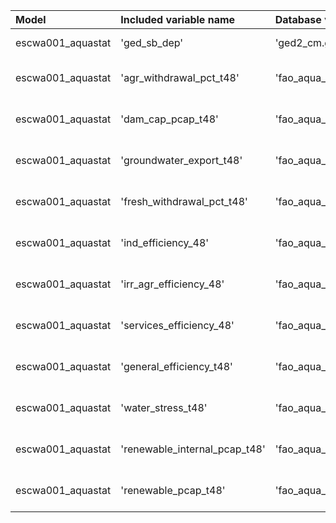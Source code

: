 | Model             | Included variable name        | Database variable name                | Transformations                                         |
|:------------------|:------------------------------|:--------------------------------------|:--------------------------------------------------------|
| escwa001_aquastat | 'ged_sb_dep'                  | 'ged2_cm.ged_sb_best_sum_nokgi'       | ["'missing.fill'", "'bool.gte'"]                        |
| escwa001_aquastat | 'agr_withdrawal_pct_t48'      | 'fao_aqua_cy.agr_withdrawal_pct'      | ["'missing.fill'", "'temporal.tlag'", "'missing.fill'"] |
| escwa001_aquastat | 'dam_cap_pcap_t48'            | 'fao_aqua_cy.dam_cap_pcap'            | ["'missing.fill'", "'temporal.tlag'", "'missing.fill'"] |
| escwa001_aquastat | 'groundwater_export_t48'      | 'fao_aqua_cy.groundwater_export'      | ["'missing.fill'", "'temporal.tlag'", "'missing.fill'"] |
| escwa001_aquastat | 'fresh_withdrawal_pct_t48'    | 'fao_aqua_cy.fresh_withdrawal_pct'    | ["'missing.fill'", "'temporal.tlag'", "'missing.fill'"] |
| escwa001_aquastat | 'ind_efficiency_48'           | 'fao_aqua_cy.ind_efficiency'          | ["'missing.fill'", "'temporal.tlag'", "'missing.fill'"] |
| escwa001_aquastat | 'irr_agr_efficiency_48'       | 'fao_aqua_cy.irr_agr_efficiency'      | ["'missing.fill'", "'temporal.tlag'", "'missing.fill'"] |
| escwa001_aquastat | 'services_efficiency_48'      | 'fao_aqua_cy.services_efficiency'     | ["'missing.fill'", "'temporal.tlag'", "'missing.fill'"] |
| escwa001_aquastat | 'general_efficiency_t48'      | 'fao_aqua_cy.general_efficiency'      | ["'missing.fill'", "'temporal.tlag'", "'missing.fill'"] |
| escwa001_aquastat | 'water_stress_t48'            | 'fao_aqua_cy.water_stress'            | ["'missing.fill'", "'temporal.tlag'", "'missing.fill'"] |
| escwa001_aquastat | 'renewable_internal_pcap_t48' | 'fao_aqua_cy.renewable_internal_pcap' | ["'missing.fill'", "'temporal.tlag'", "'missing.fill'"] |
| escwa001_aquastat | 'renewable_pcap_t48'          | 'fao_aqua_cy.renewable_pcap'          | ["'missing.fill'", "'temporal.tlag'", "'missing.fill'"] |